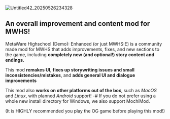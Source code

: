 ![Untitled42_20250526234328](https://github.com/user-attachments/assets/d98cfc2d-195d-4197-9ff8-cdc54b037e1e)



## An overall improvement and content mod for MWHS!

MetaWare Highschool (Demo): Enhanced (or just MWHS:E) is a community made mod for MWHS that adds improvements, fixes, and new sections to the game, including **completely new (and optional!) story content and endings.**

This mod **remakes UI**, **fixes up storywriting issues and small inconsistencies/mistakes**, and **adds general UI and dialogue improvements**

This mod also **works on other platforms out of the box**, such as *MacOS* and *Linux*, with planned *Android* support! 
-# If you do not prefer using a whole new install directory for Windows, we also support MochiMod.

(It is HIGHLY recommended you play the OG game before playing this mod!)
